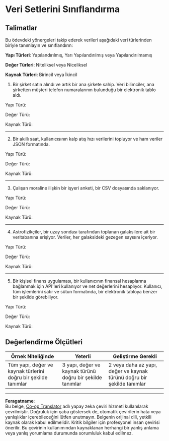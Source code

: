 <!--
CO_OP_TRANSLATOR_METADATA:
{
  "original_hash": "2e5cacb967c1e9dfd07809bfc441a0b4",
  "translation_date": "2025-08-28T11:26:11+00:00",
  "source_file": "1-Introduction/03-defining-data/assignment.md",
  "language_code": "tr"
}
-->
# Veri Setlerini Sınıflandırma

## Talimatlar

Bu ödevdeki yönergeleri takip ederek verileri aşağıdaki veri türlerinden biriyle tanımlayın ve sınıflandırın:

**Yapı Türleri**: Yapılandırılmış, Yarı Yapılandırılmış veya Yapılandırılmamış

**Değer Türleri**: Niteliksel veya Niceliksel

**Kaynak Türleri**: Birincil veya İkincil

1. Bir şirket satın alındı ve artık bir ana şirkete sahip. Veri bilimciler, ana şirketten müşteri telefon numaralarının bulunduğu bir elektronik tablo aldı.

Yapı Türü:

Değer Türü:

Kaynak Türü:

---

2. Bir akıllı saat, kullanıcısının kalp atış hızı verilerini topluyor ve ham veriler JSON formatında.

Yapı Türü:

Değer Türü:

Kaynak Türü:

---

3. Çalışan moraline ilişkin bir işyeri anketi, bir CSV dosyasında saklanıyor.

Yapı Türü:

Değer Türü:

Kaynak Türü:

---

4. Astrofizikçiler, bir uzay sondası tarafından toplanan galaksilere ait bir veritabanına erişiyor. Veriler, her galaksideki gezegen sayısını içeriyor.

Yapı Türü:

Değer Türü:

Kaynak Türü:

---

5. Bir kişisel finans uygulaması, bir kullanıcının finansal hesaplarına bağlanmak için API'leri kullanıyor ve net değerlerini hesaplıyor. Kullanıcı, tüm işlemlerini satır ve sütun formatında, bir elektronik tabloya benzer bir şekilde görebiliyor.

Yapı Türü:

Değer Türü:

Kaynak Türü:

## Değerlendirme Ölçütleri

Örnek Niteliğinde | Yeterli | Geliştirme Gerekli
--- | --- | -- |
Tüm yapı, değer ve kaynak türlerini doğru bir şekilde tanımlar | 3 yapı, değer ve kaynak türünü doğru bir şekilde tanımlar | 2 veya daha az yapı, değer ve kaynak türünü doğru bir şekilde tanımlar |

---

**Feragatname**:  
Bu belge, [Co-op Translator](https://github.com/Azure/co-op-translator) adlı yapay zeka çeviri hizmeti kullanılarak çevrilmiştir. Doğruluk için çaba göstersek de, otomatik çevirilerin hata veya yanlışlıklar içerebileceğini lütfen unutmayın. Belgenin orijinal dili, yetkili kaynak olarak kabul edilmelidir. Kritik bilgiler için profesyonel insan çevirisi önerilir. Bu çevirinin kullanımından kaynaklanan herhangi bir yanlış anlama veya yanlış yorumlama durumunda sorumluluk kabul edilmez.